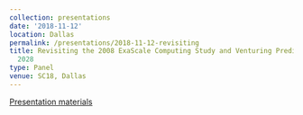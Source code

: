 ```yaml
---
collection: presentations
date: '2018-11-12'
location: Dallas
permalink: /presentations/2018-11-12-revisiting
title: Revisiting the 2008 ExaScale Computing Study and Venturing Predictions for
  2028
type: Panel
venue: SC18, Dallas
---
```


[Presentation materials](https://www.hpcwire.com/2018/11/29/revisiting-the-2008-exascale-computing-study-at-sc18/)
